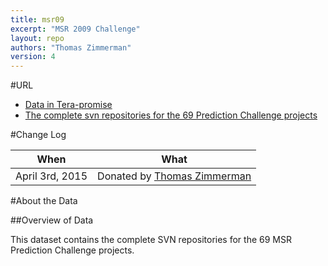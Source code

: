 ```yaml
---
title: msr09
excerpt: "MSR 2009 Challenge"
layout: repo
authors: "Thomas Zimmerman"
version: 4
---
```


#URL

* [Data in Tera-promise](https://terapromise.csc.ncsu.edu:8443/!/#repo/view/head/msr/msr09)
* [The complete svn repositories for the 69 Prediction Challenge projects](https://terapromise.csc.ncsu.edu:8443/!/#repo/view/head/msr/msr09/prediction-challenge)

#Change Log

When | What
---- | ----
April 3rd, 2015 | Donated by [Thomas Zimmerman](/repo/people/data-donors/promise4.html)

#About the Data

##Overview of Data

This dataset contains the complete SVN repositories for the 69 MSR Prediction Challenge projects.

